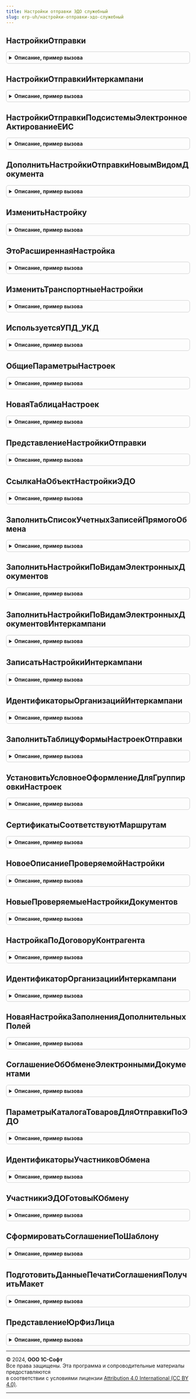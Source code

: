 ```yaml
---
title: Настройки отправки ЭДО служебный
slug: erp-uh/настройки-отправки-эдо-служебный
---
```



## НастройкиОтправки
<details style="margin: 1em 0; padding: 0.5em; border: 1px solid #ccc; border-radius: 6px;">

<summary style="font-weight: bold; cursor: pointer;">Описание, пример вызова</summary>

```bsl

// Возвращает настройки отправки.
//
// Параметры:
// 	КлючНастроекОтправки - см. НастройкиЭДОКлиентСервер.НовыйКлючНастроекОтправки
// Возвращаемое значение:
// 	- Неопределено - настройки не существуют
// 	- См. НастройкиЭДОКлиентСервер.НоваяНастройкаОтправки
Функция НастройкиОтправки(КлючНастроекОтправки) Экспорт
```

Пример вызова
```bsl
Результат = НастройкиОтправкиЭДОСлужебный.НастройкиОтправки(КлючНастроекОтправки) 
```
</details>

## НастройкиОтправкиИнтеркампани
<details style="margin: 1em 0; padding: 0.5em; border: 1px solid #ccc; border-radius: 6px;">

<summary style="font-weight: bold; cursor: pointer;">Описание, пример вызова</summary>

```bsl

// Возвращает настройки отправки для направления Интеркампани
//
// Параметры:
// 	КлючНастроекОтправки - см. НастройкиЭДОКлиентСервер.НовыйКлючНастроекОтправки
// Возвращаемое значение:
// 	- Неопределено - настройки не существуют
// 	- См. НастройкиЭДОКлиентСервер.НоваяНастройкаОтправки
Функция НастройкиОтправкиИнтеркампани(КлючНастроекОтправки) Экспорт
```

Пример вызова
```bsl
Результат = НастройкиОтправкиЭДОСлужебный.НастройкиОтправкиИнтеркампани(КлючНастроекОтправки) 
```
</details>

## НастройкиОтправкиПодсистемыЭлектронноеАктированиеЕИС
<details style="margin: 1em 0; padding: 0.5em; border: 1px solid #ccc; border-radius: 6px;">

<summary style="font-weight: bold; cursor: pointer;">Описание, пример вызова</summary>

```bsl

// Настройки отправки подсистемы электронное актирование ЕИС.
//
// Параметры:
//  КлючНастроекОтправки - см. НастройкиЭДОКлиентСервер.НовыйКлючНастроекОтправки
//
// Возвращаемое значение:
// 	- Неопределено - настройки не существуют
// 	- См. НастройкиЭДОКлиентСервер.НоваяНастройкаОтправки
Функция НастройкиОтправкиПодсистемыЭлектронноеАктированиеЕИС(КлючНастроекОтправки) Экспорт
```

Пример вызова
```bsl
Результат = НастройкиОтправкиЭДОСлужебный.НастройкиОтправкиПодсистемыЭлектронноеАктированиеЕИС(КлючНастроекОтправки));
```
</details>

## ДополнитьНастройкиОтправкиНовымВидомДокумента
<details style="margin: 1em 0; padding: 0.5em; border: 1px solid #ccc; border-radius: 6px;">

<summary style="font-weight: bold; cursor: pointer;">Описание, пример вызова</summary>

```bsl

// Дополняет настройки отправки по ключу настроек новым видом документа в разрезе договора.
//
// Параметры:
// 	КлючНастроекОтправки - см. НастройкиЭДОКлиентСервер.НовыйКлючНастроекОтправки
// 	Договор - ОпределяемыйТип.ДоговорСКонтрагентомЭДО
//
Процедура ДополнитьНастройкиОтправкиНовымВидомДокумента(КлючНастроекОтправки, Договор) Экспорт
```

Пример вызова
```bsl
НастройкиОтправкиЭДОСлужебный.ДополнитьНастройкиОтправкиНовымВидомДокумента(КлючНастроекОтправки, Договор));
```
</details>

## ИзменитьНастройку
<details style="margin: 1em 0; padding: 0.5em; border: 1px solid #ccc; border-radius: 6px;">

<summary style="font-weight: bold; cursor: pointer;">Описание, пример вызова</summary>

```bsl

// См. НастройкиОтправкиЭДО.ИзменитьНастройку
Процедура ИзменитьНастройку(Настройка) Экспорт
```

Пример вызова
```bsl
НастройкиОтправкиЭДОСлужебный.ИзменитьНастройку(Настройка) 
```
</details>

## ЭтоРасширеннаяНастройка
<details style="margin: 1em 0; padding: 0.5em; border: 1px solid #ccc; border-radius: 6px;">

<summary style="font-weight: bold; cursor: pointer;">Описание, пример вызова</summary>

```bsl

// См. НастройкиОтправкиЭДО.ЭтоРасширеннаяНастройка
Функция ЭтоРасширеннаяНастройка(КлючНастроекОтправки) Экспорт
```

Пример вызова
```bsl
Результат = НастройкиОтправкиЭДОСлужебный.ЭтоРасширеннаяНастройка(КлючНастроекОтправки) 
```
</details>

## ИзменитьТранспортныеНастройки
<details style="margin: 1em 0; padding: 0.5em; border: 1px solid #ccc; border-radius: 6px;">

<summary style="font-weight: bold; cursor: pointer;">Описание, пример вызова</summary>

```bsl

// См. НастройкиОтправкиЭДО.ИзменитьТранспортныеНастройки
Процедура ИзменитьТранспортныеНастройки(КлючНастроекОтправки, ИдентификаторОтправителя, Экспорт
```

Пример вызова
```bsl
НастройкиОтправкиЭДОСлужебный.ИзменитьТранспортныеНастройки(КлючНастроекОтправки, ИдентификаторОтправителя, );
```
</details>

## ИспользуетсяУПД_УКД
<details style="margin: 1em 0; padding: 0.5em; border: 1px solid #ccc; border-radius: 6px;">

<summary style="font-weight: bold; cursor: pointer;">Описание, пример вызова</summary>

```bsl

Функция ИспользуетсяУПД_УКД(КлючНастроекОтправки) Экспорт
```

Пример вызова
```bsl
Результат = НастройкиОтправкиЭДОСлужебный.ИспользуетсяУПД_УКД(КлючНастроекОтправки) 
```
</details>

## ОбщиеПараметрыНастроек
<details style="margin: 1em 0; padding: 0.5em; border: 1px solid #ccc; border-radius: 6px;">

<summary style="font-weight: bold; cursor: pointer;">Описание, пример вызова</summary>

```bsl

Функция ОбщиеПараметрыНастроек(КлючНастроекОтправки) Экспорт
```

Пример вызова
```bsl
Результат = НастройкиОтправкиЭДОСлужебный.ОбщиеПараметрыНастроек(КлючНастроекОтправки) 
```
</details>

## НоваяТаблицаНастроек
<details style="margin: 1em 0; padding: 0.5em; border: 1px solid #ccc; border-radius: 6px;">

<summary style="font-weight: bold; cursor: pointer;">Описание, пример вызова</summary>

```bsl

Функция НоваяТаблицаНастроек() Экспорт
```

Пример вызова
```bsl
Результат = НастройкиОтправкиЭДОСлужебный.НоваяТаблицаНастроек() 
```
</details>

## ПредставлениеНастройкиОтправки
<details style="margin: 1em 0; padding: 0.5em; border: 1px solid #ccc; border-radius: 6px;">

<summary style="font-weight: bold; cursor: pointer;">Описание, пример вызова</summary>

```bsl

// Возвращает представление настройки отправки.
//
// Параметры:
// 	КлючНастройки - РегистрСведенийКлючЗаписи.НастройкиОтправкиЭлектронныхДокументов
// Возвращаемое значение:
// 	Строка - Описание
Функция ПредставлениеНастройкиОтправки(КлючНастройки) Экспорт
```

Пример вызова
```bsl
Результат = НастройкиОтправкиЭДОСлужебный.ПредставлениеНастройкиОтправки(КлючНастройки) 
```
</details>

## СсылкаНаОбъектНастройкиЭДО
<details style="margin: 1em 0; padding: 0.5em; border: 1px solid #ccc; border-radius: 6px;">

<summary style="font-weight: bold; cursor: pointer;">Описание, пример вызова</summary>

```bsl

Функция СсылкаНаОбъектНастройкиЭДО(Организация, Контрагент, ДоговорКонтрагента) Экспорт
```

Пример вызова
```bsl
Результат = НастройкиОтправкиЭДОСлужебный.СсылкаНаОбъектНастройкиЭДО(Организация, Контрагент, ДоговорКонтрагента) 
```
</details>

## ЗаполнитьСписокУчетныхЗаписейПрямогоОбмена
<details style="margin: 1em 0; padding: 0.5em; border: 1px solid #ccc; border-radius: 6px;">

<summary style="font-weight: bold; cursor: pointer;">Описание, пример вызова</summary>

```bsl

Процедура ЗаполнитьСписокУчетныхЗаписейПрямогоОбмена(Список, Организация = Неопределено) Экспорт
```

Пример вызова
```bsl
НастройкиОтправкиЭДОСлужебный.ЗаполнитьСписокУчетныхЗаписейПрямогоОбмена(Список, Организация);
```
</details>

## ЗаполнитьНастройкиПоВидамЭлектронныхДокументов
<details style="margin: 1em 0; padding: 0.5em; border: 1px solid #ccc; border-radius: 6px;">

<summary style="font-weight: bold; cursor: pointer;">Описание, пример вызова</summary>

```bsl

Процедура ЗаполнитьНастройкиПоВидамЭлектронныхДокументов(Настройки, ВидыДокументов, СпособОбмена = Неопределено) Экспорт
```

Пример вызова
```bsl
НастройкиОтправкиЭДОСлужебный.ЗаполнитьНастройкиПоВидамЭлектронныхДокументов(Настройки, ВидыДокументов, СпособОбмена);
```
</details>

## ЗаполнитьНастройкиПоВидамЭлектронныхДокументовИнтеркампани
<details style="margin: 1em 0; padding: 0.5em; border: 1px solid #ccc; border-radius: 6px;">

<summary style="font-weight: bold; cursor: pointer;">Описание, пример вызова</summary>

```bsl

Процедура ЗаполнитьНастройкиПоВидамЭлектронныхДокументовИнтеркампани(Настройки, ВидыДокументов, Отправитель, Экспорт
```

Пример вызова
```bsl
НастройкиОтправкиЭДОСлужебный.ЗаполнитьНастройкиПоВидамЭлектронныхДокументовИнтеркампани(Настройки, ВидыДокументов, Отправитель, );
```
</details>

## ЗаписатьНастройкиИнтеркампани
<details style="margin: 1em 0; padding: 0.5em; border: 1px solid #ccc; border-radius: 6px;">

<summary style="font-weight: bold; cursor: pointer;">Описание, пример вызова</summary>

```bsl

Функция ЗаписатьНастройкиИнтеркампани(Настройки, Отправитель, Получатель) Экспорт
```

Пример вызова
```bsl
Результат = НастройкиОтправкиЭДОСлужебный.ЗаписатьНастройкиИнтеркампани(Настройки, Отправитель, Получатель) 
```
</details>

## ИдентификаторыОрганизацийИнтеркампани
<details style="margin: 1em 0; padding: 0.5em; border: 1px solid #ccc; border-radius: 6px;">

<summary style="font-weight: bold; cursor: pointer;">Описание, пример вызова</summary>

```bsl

Функция ИдентификаторыОрганизацийИнтеркампани(Отправитель, Получатель) Экспорт
```

Пример вызова
```bsl
Результат = НастройкиОтправкиЭДОСлужебный.ИдентификаторыОрганизацийИнтеркампани(Отправитель, Получатель));
```
</details>

## ЗаполнитьТаблицуФормыНастроекОтправки
<details style="margin: 1em 0; padding: 0.5em; border: 1px solid #ccc; border-radius: 6px;">

<summary style="font-weight: bold; cursor: pointer;">Описание, пример вызова</summary>

```bsl

Процедура ЗаполнитьТаблицуФормыНастроекОтправки(ТаблицаФормы, Настройки) Экспорт
```

Пример вызова
```bsl
НастройкиОтправкиЭДОСлужебный.ЗаполнитьТаблицуФормыНастроекОтправки(ТаблицаФормы, Настройки) 
```
</details>

## УстановитьУсловноеОформлениеДляГруппировкиНастроек
<details style="margin: 1em 0; padding: 0.5em; border: 1px solid #ccc; border-radius: 6px;">

<summary style="font-weight: bold; cursor: pointer;">Описание, пример вызова</summary>

```bsl

Процедура УстановитьУсловноеОформлениеДляГруппировкиНастроек(УсловноеОформление, СкрываемыеПоля) Экспорт
```

Пример вызова
```bsl
НастройкиОтправкиЭДОСлужебный.УстановитьУсловноеОформлениеДляГруппировкиНастроек(УсловноеОформление, СкрываемыеПоля) 
```
</details>

## СертификатыСоответствуютМаршрутам
<details style="margin: 1em 0; padding: 0.5em; border: 1px solid #ccc; border-radius: 6px;">

<summary style="font-weight: bold; cursor: pointer;">Описание, пример вызова</summary>

```bsl

// Проверяет соответствие сертификатов маршрутам в настройке.
//
// Параметры:
// 	ПроверяемаяНастройка - см. НовоеОписаниеПроверяемойНастройки
// 	КонтекстДиагностики - см. ОбработкаНеисправностейБЭД.
// Возвращаемое значение:
// 	Булево
Функция СертификатыСоответствуютМаршрутам(ПроверяемаяНастройка, КонтекстДиагностики) Экспорт
```

Пример вызова
```bsl
Результат = НастройкиОтправкиЭДОСлужебный.СертификатыСоответствуютМаршрутам(ПроверяемаяНастройка, КонтекстДиагностики) 
```
</details>

## НовоеОписаниеПроверяемойНастройки
<details style="margin: 1em 0; padding: 0.5em; border: 1px solid #ccc; border-radius: 6px;">

<summary style="font-weight: bold; cursor: pointer;">Описание, пример вызова</summary>

```bsl

// Возвращает описание настройки для проверки соответствия сертификатов маршрутам, см. СертификатыСоответствуютМаршрутам.
//
// Возвращаемое значение:
// 	Структура:
// * Настройки - см. НовыеПроверяемыеНастройкиДокументов
// * ИдентификаторОтправителя - Строка
// * ИдентификаторыОтправителя - Массив из Строка
// * Отправитель - ОпределяемыйТип.Организация
// * Получатель - ОпределяемыйТип.КонтрагентБЭД
// * Договор - ОпределяемыйТип.ДоговорСКонтрагентомЭДО
Функция НовоеОписаниеПроверяемойНастройки() Экспорт
```

Пример вызова
```bsl
Результат = НастройкиОтправкиЭДОСлужебный.НовоеОписаниеПроверяемойНастройки() 
```
</details>

## НовыеПроверяемыеНастройкиДокументов
<details style="margin: 1em 0; padding: 0.5em; border: 1px solid #ccc; border-radius: 6px;">

<summary style="font-weight: bold; cursor: pointer;">Описание, пример вызова</summary>

```bsl

// Возвращает таблицу проверяемых настроек, см. НовоеОписаниеПроверяемойНастройки.
//
// Возвращаемое значение:
// 	ТаблицаЗначений:
// * Формировать - Булево
// * МаршрутПодписания - СправочникСсылка.МаршрутыПодписания
// * ВидДокумента - СправочникСсылка.ВидыДокументовЭДО
// * ОбменБезПодписи - Булево
Функция НовыеПроверяемыеНастройкиДокументов() Экспорт
```

Пример вызова
```bsl
Результат = НастройкиОтправкиЭДОСлужебный.НовыеПроверяемыеНастройкиДокументов());
```
</details>

## НастройкаПоДоговоруКонтрагента
<details style="margin: 1em 0; padding: 0.5em; border: 1px solid #ccc; border-radius: 6px;">

<summary style="font-weight: bold; cursor: pointer;">Описание, пример вызова</summary>

```bsl

// Возвращает измерения для поиска настроек по договору
//
// Параметры:
//   Договор - ОпределяемыйТип.ДоговорСКонтрагентомЭДО - Договор контрагента
//
//  Возвращаемое значение:
//   Структура:
//    * ВладелецДоговора - Произвольный
//    * КлючНастроекОтправки - см. НастройкиЭДОКлиентСервер.НовыйКлючНастроекОтправки
//
Функция НастройкаПоДоговоруКонтрагента(Знач Договор) Экспорт
```

Пример вызова
```bsl
Результат = НастройкиОтправкиЭДОСлужебный.НастройкаПоДоговоруКонтрагента(Договор) 
```
</details>

## ИдентификаторОрганизацииИнтеркампани
<details style="margin: 1em 0; padding: 0.5em; border: 1px solid #ccc; border-radius: 6px;">

<summary style="font-weight: bold; cursor: pointer;">Описание, пример вызова</summary>

```bsl

Функция ИдентификаторОрганизацииИнтеркампани(ПараметрыОрганизации, ИмяРеквизитаИННОрганизации, ИмяРеквизитаКППОрганизации) Экспорт
```

Пример вызова
```bsl
Результат = НастройкиОтправкиЭДОСлужебный.ИдентификаторОрганизацииИнтеркампани(ПараметрыОрганизации, ИмяРеквизитаИННОрганизации, ИмяРеквизитаКППОрганизации));
```
</details>

## НоваяНастройкаЗаполненияДополнительныхПолей
<details style="margin: 1em 0; padding: 0.5em; border: 1px solid #ccc; border-radius: 6px;">

<summary style="font-weight: bold; cursor: pointer;">Описание, пример вызова</summary>

```bsl

Функция НоваяНастройкаЗаполненияДополнительныхПолей(СтруктураДанных = Неопределено) Экспорт
```

Пример вызова
```bsl
Результат = НастройкиОтправкиЭДОСлужебный.НоваяНастройкаЗаполненияДополнительныхПолей(СтруктураДанных);
```
</details>

## СоглашениеОбОбменеЭлектроннымиДокументами
<details style="margin: 1em 0; padding: 0.5em; border: 1px solid #ccc; border-radius: 6px;">

<summary style="font-weight: bold; cursor: pointer;">Описание, пример вызова</summary>

```bsl

// Возвращает соглашение об обмене электронными документами.
//
// Параметры:
//  Организация - ОпределяемыйТип.Организация
//  Контрагент - ОпределяемыйТип.УчастникЭДО
//  Договор - ОпределяемыйТип.ДоговорСКонтрагентомЭДО
//
// Возвращаемое значение:
//  Структура:
//  * НастройкаЭДО - СправочникСсылка.НастройкиЭДО
//  * ВидДокумента - СправочникСсылка.ВидыДокументовЭДО
Функция СоглашениеОбОбменеЭлектроннымиДокументами(Организация, Контрагент, Договор) Экспорт
```

Пример вызова
```bsl
Результат = НастройкиОтправкиЭДОСлужебный.СоглашениеОбОбменеЭлектроннымиДокументами(Организация, Контрагент, Договор) 
```
</details>

## ПараметрыКаталогаТоваровДляОтправкиПоЭДО
<details style="margin: 1em 0; padding: 0.5em; border: 1px solid #ccc; border-radius: 6px;">

<summary style="font-weight: bold; cursor: pointer;">Описание, пример вызова</summary>

```bsl

// Возвращает параметры каталога товаров для отправки по ЭДО.
//
// Параметры:
//  Отправитель - ОпределяемыйТип.Организация
//  Получатель - ОпределяемыйТип.УчастникЭДО
//  Договор - ОпределяемыйТип.ДоговорСКонтрагентомЭДО
//
// Возвращаемое значение:
//  Структура:
//  * НастройкаЭДО - СправочникСсылка.НастройкиЭДО
//  * ВидДокумента - СправочникСсылка.ВидыДокументовЭДО
Функция ПараметрыКаталогаТоваровДляОтправкиПоЭДО(Организация, Контрагент, Договор) Экспорт
```

Пример вызова
```bsl
Результат = НастройкиОтправкиЭДОСлужебный.ПараметрыКаталогаТоваровДляОтправкиПоЭДО(Организация, Контрагент, Договор) 
```
</details>

## ИдентификаторыУчастниковОбмена
<details style="margin: 1em 0; padding: 0.5em; border: 1px solid #ccc; border-radius: 6px;">

<summary style="font-weight: bold; cursor: pointer;">Описание, пример вызова</summary>

```bsl

// Возвращает идентификаторы участников обмена с отбором по переданной таблице значений.
//
// Параметры:
//  УчастникиОбмена - ТаблицаЗначений - колонки:
//  * ВидДокумента - СправочникСсылка.ВидыДокументовЭДО
//  * Организация - ОпределяемыйТип.Организация
//  * Контрагент - ОпределяемыйТип.УчастникЭДО
//  * ДоговорКонтрагента - ОпределяемыйТип.ДоговорСКонтрагентомЭДО
//
// Возвращаемое значение:
//  ТаблицаЗначений - колонки:
//  * ВидДокумента - СправочникСсылка.ВидыДокументовЭДО
//  * Организация - ОпределяемыйТип.Организация
//  * Контрагент - ОпределяемыйТип.УчастникЭДО
//  * ДоговорКонтрагента - ОпределяемыйТип.ДоговорСКонтрагентомЭДО
//  * ИдентификаторОтправителя - Строка
//  * ИдентификаторПолучателя - Строка
//
Функция ИдентификаторыУчастниковОбмена(УчастникиОбмена) Экспорт
```

Пример вызова
```bsl
Результат = НастройкиОтправкиЭДОСлужебный.ИдентификаторыУчастниковОбмена(УчастникиОбмена) 
```
</details>

## УчастникиЭДОГотовыКОбмену
<details style="margin: 1em 0; padding: 0.5em; border: 1px solid #ccc; border-radius: 6px;">

<summary style="font-weight: bold; cursor: pointer;">Описание, пример вызова</summary>

```bsl

// Возвращает готовность участников ЭДО к обмену
//
// Параметры:
//  ИдентификаторОтправителя - Строка - уникальный идентификатор отправителя.
//  ИдентификаторПолучателя - Строка - уникальный идентификатор получателя.
//  СпособОбмена - ПеречислениеСсылка.СпособыОбменаЭД - способ обмена ЭД.
//
// Возвращаемое значение:
//  Булево
Функция УчастникиЭДОГотовыКОбмену(ИдентификаторОтправителя, ИдентификаторПолучателя, СпособОбмена) Экспорт
```

Пример вызова
```bsl
Результат = НастройкиОтправкиЭДОСлужебный.УчастникиЭДОГотовыКОбмену(ИдентификаторОтправителя, ИдентификаторПолучателя, СпособОбмена));
```
</details>

## СформироватьСоглашениеПоШаблону
<details style="margin: 1em 0; padding: 0.5em; border: 1px solid #ccc; border-radius: 6px;">

<summary style="font-weight: bold; cursor: pointer;">Описание, пример вызова</summary>

```bsl

// Возвращает адрес на сформированное соглашение об ЭДО.
//
// Параметры:
//  НастройкаЭДО - см. СсылкаНаОбъектНастройкиЭДО
//
// Возвращаемое значение:
//  - Неопределено - если не удалось сформировать соглашение об ЭДО.
//  - ОписаниеФайла - см. РаботаСФайламиБЭД.НовоеОписаниеФайла
Функция СформироватьСоглашениеПоШаблону(НастройкаЭДО) Экспорт
```

Пример вызова
```bsl
Результат = НастройкиОтправкиЭДОСлужебный.СформироватьСоглашениеПоШаблону(НастройкаЭДО) 
```
</details>

## ПодготовитьДанныеПечатиСоглашенияПолучитьМакет
<details style="margin: 1em 0; padding: 0.5em; border: 1px solid #ccc; border-radius: 6px;">

<summary style="font-weight: bold; cursor: pointer;">Описание, пример вызова</summary>

```bsl

Функция ПодготовитьДанныеПечатиСоглашенияПолучитьМакет(НастройкаЭДО, ИмяМакета) Экспорт
```

Пример вызова
```bsl
Результат = НастройкиОтправкиЭДОСлужебный.ПодготовитьДанныеПечатиСоглашенияПолучитьМакет(НастройкаЭДО, ИмяМакета));
```
</details>

## ПредставлениеЮрФизЛица
<details style="margin: 1em 0; padding: 0.5em; border: 1px solid #ccc; border-radius: 6px;">

<summary style="font-weight: bold; cursor: pointer;">Описание, пример вызова</summary>

```bsl

Функция ПредставлениеЮрФизЛица(ЮрФизЛицо) Экспорт
```

Пример вызова
```bsl
Результат = НастройкиОтправкиЭДОСлужебный.ПредставлениеЮрФизЛица(ЮрФизЛицо));
```
</details>

---

© 2024, **ООО 1С-Софт**  
Все права защищены. Эта программа и сопроводительные материалы предоставляются  
в соответствии с условиями лицензии [Attribution 4.0 International (CC BY 4.0)](https://creativecommons.org/licenses/by/4.0/legalcode).

---
